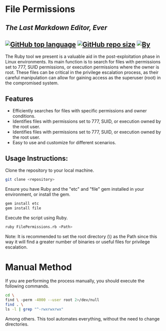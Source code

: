 # File Permissions
## _The Last Markdown Editor, Ever_

[![GitHub top language](https://img.shields.io/github/languages/top/Campero727/WhichSystem?logo=ruby&style=flat-square)](#)
[![GitHub repo size](https://img.shields.io/github/repo-size/Campero727/WhichSystem?logo=webpack&style=flat-square)](#)
[![By](https://img.shields.io/badge/By-Campero727-green?style=flat-square&logo=github)](#)
----


The Ruby tool we present is a valuable aid in the post-exploitation phase in Linux environments. Its main function is to search for files with permissions set to 777, SUID permissions, or execution permissions where the owner is root. These files can be critical in the privilege escalation process, as their careful manipulation can allow for gaining access as the superuser (root) in the compromised system.

## Features

- Efficiently searches for files with specific permissions and owner conditions.
- Identifies files with permissions set to 777, SUID, or execution owned by the root user.
- Identifies files with permissions set to 777, SUID, or execution owned by the root user.
- Easy to use and customize for different scenarios.

## Usage Instructions:

Clone the repository to your local machine.

```sh
git clone <repository>
```
Ensure you have Ruby and the "etc" and "file" gem installed in your environment, or install the gem.

```sh
gem install etc
gem install file
```

Execute the script using Ruby.

```sh
ruby FilePermissions.rb <Path>
```

Note: It is recommended to set the root directory (\\) as the Path since this way it will find a greater number of binaries or useful files for privilege escalation.

# Manual Method
If you are performing the process manually, you should execute the following commands.
```sh
cd \
find \ -perm -4000 --user root 2>/dev/null
find . \
ls -l | grep "^-rwxrwxrwx"
```
Among others. This tool automates everything, without the need to change directories.

